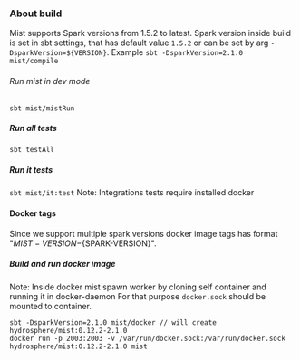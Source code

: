 ### About build

Mist supports Spark versions from 1.5.2 to latest.
Spark version inside build is set in sbt settings, that has default value `1.5.2` or can be set by arg `-DsparkVersion=${VERSION}`.
Example `sbt -DsparkVersion=2.1.0 mist/compile`

###### Run mist in dev mode

`sbt mist/mistRun`

##### Run all tests

`sbt testAll`

##### Run it tests

`sbt mist/it:test`
Note: Integrations tests require installed docker

#### Docker tags

Since we support multiple spark versions docker image tags has format "${MIST-VERSION}-${SPARK-VERSION}".

##### Build and run docker image

Note: Inside docker mist spawn worker by cloning self container and running it in docker-daemon
For that purpose `docker.sock` should be mounted to container.
```
sbt -DsparkVersion=2.1.0 mist/docker // will create hydrosphere/mist:0.12.2-2.1.0
docker run -p 2003:2003 -v /var/run/docker.sock:/var/run/docker.sock hydrosphere/mist:0.12.2-2.1.0 mist
```
